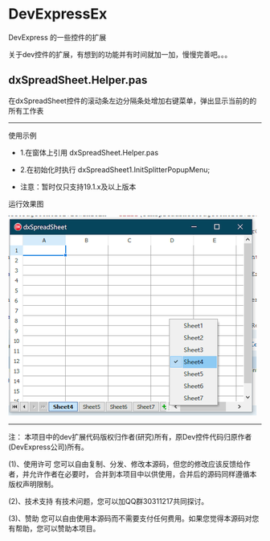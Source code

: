 # DevExpressEx
DevExpress 的一些控件的扩展
  
   关于dev控件的扩展，有想到的功能并有时间就加一加，慢慢完善吧。。。

##  dxSpreadSheet.Helper.pas
  在dxSpreadSheet控件的滚动条左边分隔条处增加右键菜单，弹出显示当前的的所有工作表

----------
使用示例 

 - 1.在窗体上引用 dxSpreadSheet.Helper.pas 
 - 2.在初始化时执行 dxSpreadSheet1.InitSplitterPopupMenu;
 
 
 - 注意：暂时仅只支持19.1.x及以上版本

 运行效果图 

  ![image](https://github.com/yanjiu-xyz/DevExpressEx/blob/master/dxSpreadSheetPopupMenu.png)





----------







   注： 本项目中的dev扩展代码版权归作者(研究)所有，原Dev控件代码归原作者(DevExpress公司)所有。

  (1)、使用许可
  您可以自由复制、分发、修改本源码，但您的修改应该反馈给作者，并允许作者在必要时，
  合并到本项目中以供使用，合并后的源码同样遵循本版权声明限制。
  

  (2)、技术支持
  有技术问题，您可以加QQ群30311217共同探讨。

  (3)、赞助
  您可以自由使用本源码而不需要支付任何费用。如果您觉得本源码对您有帮助，您可以赞助本项目。
